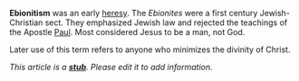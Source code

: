 **Ebionitism** was an early [heresy](Heresy "Heresy"). The
*Ebionites* were a first century Jewish-Christian sect. They
emphasized Jewish law and rejected the teachings of the Apostle
[Paul](Paul "Paul"). Most considered Jesus to be a man, not God.

Later use of this term refers to anyone who minimizes the divinity
of Christ.

*This article is a **[stub](http://www.theopedia.com/Category:Theopedia_stubs "Category:Theopedia stubs")**. Please edit it to add information.*


